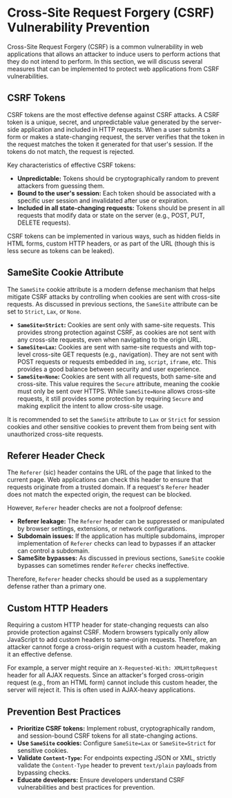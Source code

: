 # Cross-Site Request Forgery (CSRF) Vulnerability Prevention

Cross-Site Request Forgery (CSRF) is a common vulnerability in web applications that allows an attacker to induce users to perform actions that they do not intend to perform. In this section, we will discuss several measures that can be implemented to protect web applications from CSRF vulnerabilities.

## CSRF Tokens

CSRF tokens are the most effective defense against CSRF attacks. A CSRF token is a unique, secret, and unpredictable value generated by the server-side application and included in HTTP requests. When a user submits a form or makes a state-changing request, the server verifies that the token in the request matches the token it generated for that user's session. If the tokens do not match, the request is rejected.

Key characteristics of effective CSRF tokens:

*   **Unpredictable:** Tokens should be cryptographically random to prevent attackers from guessing them.
*   **Bound to the user's session:** Each token should be associated with a specific user session and invalidated after use or expiration.
*   **Included in all state-changing requests:** Tokens should be present in all requests that modify data or state on the server (e.g., POST, PUT, DELETE requests).

CSRF tokens can be implemented in various ways, such as hidden fields in HTML forms, custom HTTP headers, or as part of the URL (though this is less secure as tokens can be leaked).

## SameSite Cookie Attribute

The `SameSite` cookie attribute is a modern defense mechanism that helps mitigate CSRF attacks by controlling when cookies are sent with cross-site requests. As discussed in previous sections, the `SameSite` attribute can be set to `Strict`, `Lax`, or `None`.

*   **`SameSite=Strict`:** Cookies are sent only with same-site requests. This provides strong protection against CSRF, as cookies are not sent with any cross-site requests, even when navigating to the origin URL.
*   **`SameSite=Lax`:** Cookies are sent with same-site requests and with top-level cross-site GET requests (e.g., navigation). They are not sent with POST requests or requests embedded in `img`, `script`, `iframe`, etc. This provides a good balance between security and user experience.
*   **`SameSite=None`:** Cookies are sent with all requests, both same-site and cross-site. This value requires the `Secure` attribute, meaning the cookie must only be sent over HTTPS. While `SameSite=None` allows cross-site requests, it still provides some protection by requiring `Secure` and making explicit the intent to allow cross-site usage.

It is recommended to set the `SameSite` attribute to `Lax` or `Strict` for session cookies and other sensitive cookies to prevent them from being sent with unauthorized cross-site requests.

## Referer Header Check

The `Referer` (sic) header contains the URL of the page that linked to the current page. Web applications can check this header to ensure that requests originate from a trusted domain. If a request's `Referer` header does not match the expected origin, the request can be blocked.

However, `Referer` header checks are not a foolproof defense:

*   **Referer leakage:** The `Referer` header can be suppressed or manipulated by browser settings, extensions, or network configurations.
*   **Subdomain issues:** If the application has multiple subdomains, improper implementation of `Referer` checks can lead to bypasses if an attacker can control a subdomain.
*   **SameSite bypasses:** As discussed in previous sections, `SameSite` cookie bypasses can sometimes render `Referer` checks ineffective.

Therefore, `Referer` header checks should be used as a supplementary defense rather than a primary one.

## Custom HTTP Headers

Requiring a custom HTTP header for state-changing requests can also provide protection against CSRF. Modern browsers typically only allow JavaScript to add custom headers to same-origin requests. Therefore, an attacker cannot forge a cross-origin request with a custom header, making it an effective defense.

For example, a server might require an `X-Requested-With: XMLHttpRequest` header for all AJAX requests. Since an attacker's forged cross-origin request (e.g., from an HTML form) cannot include this custom header, the server will reject it. This is often used in AJAX-heavy applications.

## Prevention Best Practices

*   **Prioritize CSRF tokens:** Implement robust, cryptographically random, and session-bound CSRF tokens for all state-changing actions.
*   **Use `SameSite` cookies:** Configure `SameSite=Lax` or `SameSite=Strict` for sensitive cookies.
*   **Validate `Content-Type`:** For endpoints expecting JSON or XML, strictly validate the `Content-Type` header to prevent `text/plain` payloads from bypassing checks.
*   **Educate developers:** Ensure developers understand CSRF vulnerabilities and best practices for prevention.
